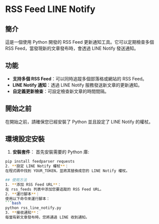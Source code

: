 # RSS Feed LINE Notify

## 簡介
這是一個使用 Python 開發的 RSS Feed 更新通知工具。它可以定期檢查多個 RSS Feed，當發現新的文章發布時，會透過 LINE Notify 發送通知。

## 功能
- **支持多個 RSS Feed**：可以同時追蹤多個部落格或網站的 RSS Feed。
- **LINE Notify 通知**：透過 LINE Notify 服務發送新文章的更新通知。
- **自定義更新檢查**：可設定檢查新文章的時間間隔。

## 開始之前
在開始之前，請確保您已經安裝了 Python 並且設定了 LINE Notify 的權杖。

## 環境設定安裝
1. **安裝套件**：
首先安裝需要的 Python 庫:
```bash
pip install feedparser requests
2. **設定 LINE Notify 權杖**：
在程式碼中找到 YOUR_TOKEN，並將其替換成您的 LINE Notify 權杖。

## 使用方法
1. **添加 RSS Feed URL**：
在 rss_feeds 列表中添加您要追蹤的 RSS Feed URL。
2. **運行腳本**：
使用以下命令來運行腳本：
```bash
python rss_line_notify.py
3. **接收通知**：
每當有新文章發布時，您將通過 LINE 收到通知。
